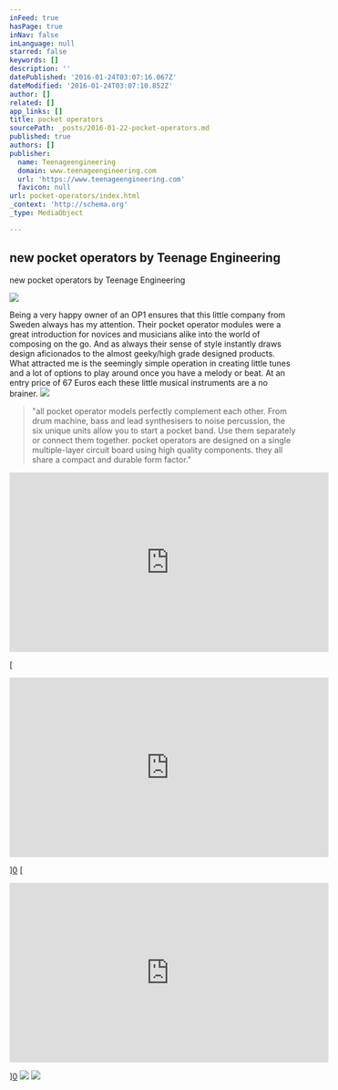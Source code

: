 ```yaml
---
inFeed: true
hasPage: true
inNav: false
inLanguage: null
starred: false
keywords: []
description: ''
datePublished: '2016-01-24T03:07:16.067Z'
dateModified: '2016-01-24T03:07:10.852Z'
author: []
related: []
app_links: []
title: pocket operators
sourcePath: _posts/2016-01-22-pocket-operators.md
published: true
authors: []
publisher:
  name: Teenageengineering
  domain: www.teenageengineering.com
  url: 'https://www.teenageengineering.com'
  favicon: null
url: pocket-operators/index.html
_context: 'http://schema.org'
_type: MediaObject

---
```

<article style=""><h1>new pocket operators by Teenage Engineering</h1><p>new pocket operators by Teenage Engineering</p><img src="https://s3-us-west-2.amazonaws.com/the-grid-img/p/2be6a41b238c24e2f4a109a82bd855d07c78fee1.png" /></article>

Being a very happy owner of an OP1 ensures that this little company from Sweden always has my attention. Their pocket operator modules were a great introduction for novices and musicians alike into the world of composing on the go. And as always their sense of style instantly draws design aficionados to the almost geeky/high grade designed products. What attracted me is the seemingly simple operation in creating little tunes and a lot of options to play around once you have a melody or beat. At an entry price of 67 Euros each these little musical instruments are a no brainer.
![](https://s3-us-west-2.amazonaws.com/the-grid-img/p/3c48b383ad5374c65cea8838835dc6a1a948f198.png)

> "all pocket operator models perfectly complement each other. From drum machine, bass and lead synthesisers to noise percussion, the six unique units allow you to start a pocket band. Use them separately or connect them together. pocket operators are designed on a single multiple-layer circuit board using high quality components. they all share a compact and durable form factor."

<iframe width="560" height="315" src="https://www.youtube.com/embed/YkXGE7gwZxc?list=PLSM1HuwZomMjRjHtgi4tnt_M40lRFsvTK" frameborder="0" allowfullscreen="" style=""></iframe>

[

<iframe width="560" height="315" src="https://www.youtube.com/embed/R_118tFJZB0?list=PLSM1HuwZomMjRjHtgi4tnt_M40lRFsvTK" frameborder="0" allowfullscreen="" style=""></iframe>

][0]
[

<iframe width="560" height="315" src="https://www.youtube.com/embed/W5PvXQq3DVQ?list=PLSM1HuwZomMjRjHtgi4tnt_M40lRFsvTK" frameborder="0" allowfullscreen="" style=""></iframe>

][0]
![](https://s3-us-west-2.amazonaws.com/the-grid-img/p/395801a4620399f46e88c8edd723f7ccf4508c1d.jpg)
![](https://s3-us-west-2.amazonaws.com/the-grid-img/p/e175ade3e2c834abcd25a41c6bfd51856f235aca.png)

[0]: https://www.youtube.com/watch?v=R_118tFJZB0&index=2&list=PLSM1HuwZomMjRjHtgi4tnt_M40lRFsvTK